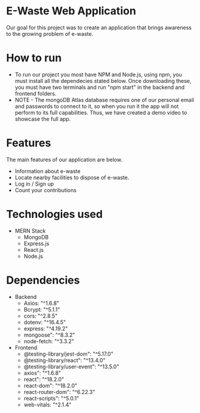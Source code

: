 # E-Waste Web Application
Our goal for this project was to create an application that brings awareness to the growing problem of e-waste.
# How to run
* To run our project you most have NPM and Node.js, using npm, you must install all the dependecies stated below. Once downloading these, you must have two terminals and run "npm start" in the backend and frontend folders.
* NOTE - The mongoDB Atlas database requires one of our personal email and passwords to connect to it, so when you run it the app will not perform to its full capabilities. Thus, we have created a demo video to showcase the full app.
# Features
The main features of our application are below.
* Information about e-waste
* Locate nearby facilities to dispose of e-waste.
* Log in / Sign up
* Count your contributions
# Technologies used
* MERN Stack
  * MongoDB
  * Express.js
  * React.js
  * Node.js
# Dependencies
* Backend
  * Axios: "^1.6.8"
  * Bcrypt: "^5.1.1"
  * cors: "^2.8.5"
  * dotenv: "^16.4.5"
  * express: "^4.19.2"
  * mongoose": "^8.3.2"
  * node-fetch: "^3.3.2"
* Frontend
  * @testing-library/jest-dom": "^5.17.0"
  * @testing-library/react": "^13.4.0"
  * @testing-library/user-event": "^13.5.0"
  * axios": "^1.6.8"
  * react": "^18.2.0"
  * react-dom": "^18.2.0"
  * react-router-dom": "^6.22.3"
  * react-scripts": "^5.0.1"
  * web-vitals: "^2.1.4"

